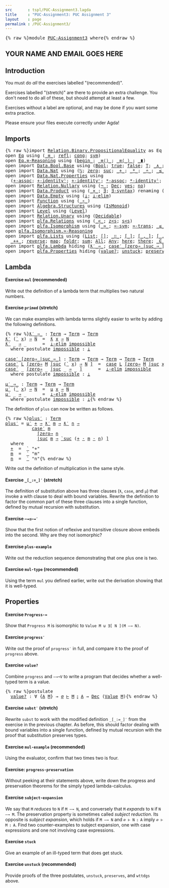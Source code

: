 ```yaml
---
src       : tspl/PUC-Assignment3.lagda
title     : "PUC-Assignment3: PUC Assignment 3"
layout    : page
permalink : /PUC-Assignment3/
---
```


<pre class="Agda">{% raw %}<a id="118" class="Keyword">module</a> <a id="125" href="{% endraw %}{{ site.baseurl }}{% link out/PUC-Assignment3.md %}{% raw %}" class="Module">PUC-Assignment3</a> <a id="141" class="Keyword">where</a>{% endraw %}</pre>

## YOUR NAME AND EMAIL GOES HERE

## Introduction

You must do _all_ the exercises labelled "(recommended)".

Exercises labelled "(stretch)" are there to provide an extra challenge.
You don't need to do all of these, but should attempt at least a few.

Exercises without a label are optional, and may be done if you want
some extra practice.

Please ensure your files execute correctly under Agda!

## Imports

<pre class="Agda">{% raw %}<a id="583" class="Keyword">import</a> <a id="590" href="https://agda.github.io/agda-stdlib/v0.17/Relation.Binary.PropositionalEquality.html" class="Module">Relation.Binary.PropositionalEquality</a> <a id="628" class="Symbol">as</a> <a id="631" class="Module">Eq</a>
<a id="634" class="Keyword">open</a> <a id="639" href="https://agda.github.io/agda-stdlib/v0.17/Relation.Binary.PropositionalEquality.html" class="Module">Eq</a> <a id="642" class="Keyword">using</a> <a id="648" class="Symbol">(</a><a id="649" href="https://agda.github.io/agda-stdlib/v0.17/Agda.Builtin.Equality.html#83" class="Datatype Operator">_≡_</a><a id="652" class="Symbol">;</a> <a id="654" href="https://agda.github.io/agda-stdlib/v0.17/Agda.Builtin.Equality.html#140" class="InductiveConstructor">refl</a><a id="658" class="Symbol">;</a> <a id="660" href="https://agda.github.io/agda-stdlib/v0.17/Relation.Binary.PropositionalEquality.html#1170" class="Function">cong</a><a id="664" class="Symbol">;</a> <a id="666" href="https://agda.github.io/agda-stdlib/v0.17/Relation.Binary.PropositionalEquality.Core.html#838" class="Function">sym</a><a id="669" class="Symbol">)</a>
<a id="671" class="Keyword">open</a> <a id="676" href="https://agda.github.io/agda-stdlib/v0.17/Relation.Binary.PropositionalEquality.html#3975" class="Module">Eq.≡-Reasoning</a> <a id="691" class="Keyword">using</a> <a id="697" class="Symbol">(</a><a id="698" href="https://agda.github.io/agda-stdlib/v0.17/Relation.Binary.PropositionalEquality.html#4076" class="Function Operator">begin_</a><a id="704" class="Symbol">;</a> <a id="706" href="https://agda.github.io/agda-stdlib/v0.17/Relation.Binary.PropositionalEquality.html#4134" class="Function Operator">_≡⟨⟩_</a><a id="711" class="Symbol">;</a> <a id="713" href="https://agda.github.io/agda-stdlib/v0.17/Relation.Binary.PropositionalEquality.html#4193" class="Function Operator">_≡⟨_⟩_</a><a id="719" class="Symbol">;</a> <a id="721" href="https://agda.github.io/agda-stdlib/v0.17/Relation.Binary.PropositionalEquality.html#4374" class="Function Operator">_∎</a><a id="723" class="Symbol">)</a>
<a id="725" class="Keyword">open</a> <a id="730" class="Keyword">import</a> <a id="737" href="https://agda.github.io/agda-stdlib/v0.17/Data.Bool.Base.html" class="Module">Data.Bool.Base</a> <a id="752" class="Keyword">using</a> <a id="758" class="Symbol">(</a><a id="759" href="https://agda.github.io/agda-stdlib/v0.17/Agda.Builtin.Bool.html#67" class="Datatype">Bool</a><a id="763" class="Symbol">;</a> <a id="765" href="https://agda.github.io/agda-stdlib/v0.17/Agda.Builtin.Bool.html#92" class="InductiveConstructor">true</a><a id="769" class="Symbol">;</a> <a id="771" href="https://agda.github.io/agda-stdlib/v0.17/Agda.Builtin.Bool.html#86" class="InductiveConstructor">false</a><a id="776" class="Symbol">;</a> <a id="778" href="https://agda.github.io/agda-stdlib/v0.17/Data.Bool.Base.html#864" class="Function">T</a><a id="779" class="Symbol">;</a> <a id="781" href="https://agda.github.io/agda-stdlib/v0.17/Data.Bool.Base.html#1012" class="Function Operator">_∧_</a><a id="784" class="Symbol">;</a> <a id="786" href="https://agda.github.io/agda-stdlib/v0.17/Data.Bool.Base.html#1070" class="Function Operator">_∨_</a><a id="789" class="Symbol">;</a> <a id="791" href="https://agda.github.io/agda-stdlib/v0.17/Data.Bool.Base.html#730" class="Function">not</a><a id="794" class="Symbol">)</a>
<a id="796" class="Keyword">open</a> <a id="801" class="Keyword">import</a> <a id="808" href="https://agda.github.io/agda-stdlib/v0.17/Data.Nat.html" class="Module">Data.Nat</a> <a id="817" class="Keyword">using</a> <a id="823" class="Symbol">(</a><a id="824" href="https://agda.github.io/agda-stdlib/v0.17/Agda.Builtin.Nat.html#97" class="Datatype">ℕ</a><a id="825" class="Symbol">;</a> <a id="827" href="https://agda.github.io/agda-stdlib/v0.17/Agda.Builtin.Nat.html#115" class="InductiveConstructor">zero</a><a id="831" class="Symbol">;</a> <a id="833" href="https://agda.github.io/agda-stdlib/v0.17/Agda.Builtin.Nat.html#128" class="InductiveConstructor">suc</a><a id="836" class="Symbol">;</a> <a id="838" href="https://agda.github.io/agda-stdlib/v0.17/Agda.Builtin.Nat.html#230" class="Primitive Operator">_+_</a><a id="841" class="Symbol">;</a> <a id="843" href="https://agda.github.io/agda-stdlib/v0.17/Agda.Builtin.Nat.html#433" class="Primitive Operator">_*_</a><a id="846" class="Symbol">;</a> <a id="848" href="https://agda.github.io/agda-stdlib/v0.17/Agda.Builtin.Nat.html#320" class="Primitive Operator">_∸_</a><a id="851" class="Symbol">;</a> <a id="853" href="https://agda.github.io/agda-stdlib/v0.17/Data.Nat.Base.html#845" class="Datatype Operator">_≤_</a><a id="856" class="Symbol">;</a> <a id="858" href="https://agda.github.io/agda-stdlib/v0.17/Data.Nat.Base.html#910" class="InductiveConstructor">s≤s</a><a id="861" class="Symbol">;</a> <a id="863" href="https://agda.github.io/agda-stdlib/v0.17/Data.Nat.Base.html#868" class="InductiveConstructor">z≤n</a><a id="866" class="Symbol">)</a>
<a id="868" class="Keyword">open</a> <a id="873" class="Keyword">import</a> <a id="880" href="https://agda.github.io/agda-stdlib/v0.17/Data.Nat.Properties.html" class="Module">Data.Nat.Properties</a> <a id="900" class="Keyword">using</a>
  <a id="908" class="Symbol">(</a><a id="909" href="https://agda.github.io/agda-stdlib/v0.17/Data.Nat.Properties.html#9375" class="Function">+-assoc</a><a id="916" class="Symbol">;</a> <a id="918" href="https://agda.github.io/agda-stdlib/v0.17/Data.Nat.Properties.html#9476" class="Function">+-identityˡ</a><a id="929" class="Symbol">;</a> <a id="931" href="https://agda.github.io/agda-stdlib/v0.17/Data.Nat.Properties.html#9531" class="Function">+-identityʳ</a><a id="942" class="Symbol">;</a> <a id="944" href="https://agda.github.io/agda-stdlib/v0.17/Data.Nat.Properties.html#15493" class="Function">*-assoc</a><a id="951" class="Symbol">;</a> <a id="953" href="https://agda.github.io/agda-stdlib/v0.17/Data.Nat.Properties.html#14397" class="Function">*-identityˡ</a><a id="964" class="Symbol">;</a> <a id="966" href="https://agda.github.io/agda-stdlib/v0.17/Data.Nat.Properties.html#14461" class="Function">*-identityʳ</a><a id="977" class="Symbol">)</a>
<a id="979" class="Keyword">open</a> <a id="984" class="Keyword">import</a> <a id="991" href="https://agda.github.io/agda-stdlib/v0.17/Relation.Nullary.html" class="Module">Relation.Nullary</a> <a id="1008" class="Keyword">using</a> <a id="1014" class="Symbol">(</a><a id="1015" href="https://agda.github.io/agda-stdlib/v0.17/Relation.Nullary.html#464" class="Function Operator">¬_</a><a id="1017" class="Symbol">;</a> <a id="1019" href="https://agda.github.io/agda-stdlib/v0.17/Relation.Nullary.html#534" class="Datatype">Dec</a><a id="1022" class="Symbol">;</a> <a id="1024" href="https://agda.github.io/agda-stdlib/v0.17/Relation.Nullary.html#570" class="InductiveConstructor">yes</a><a id="1027" class="Symbol">;</a> <a id="1029" href="https://agda.github.io/agda-stdlib/v0.17/Relation.Nullary.html#597" class="InductiveConstructor">no</a><a id="1031" class="Symbol">)</a>
<a id="1033" class="Keyword">open</a> <a id="1038" class="Keyword">import</a> <a id="1045" href="https://agda.github.io/agda-stdlib/v0.17/Data.Product.html" class="Module">Data.Product</a> <a id="1058" class="Keyword">using</a> <a id="1064" class="Symbol">(</a><a id="1065" href="https://agda.github.io/agda-stdlib/v0.17/Data.Product.html#1353" class="Function Operator">_×_</a><a id="1068" class="Symbol">;</a> <a id="1070" href="https://agda.github.io/agda-stdlib/v0.17/Data.Product.html#881" class="Function">∃</a><a id="1071" class="Symbol">;</a> <a id="1073" href="https://agda.github.io/agda-stdlib/v0.17/Data.Product.html#942" class="Function">∃-syntax</a><a id="1081" class="Symbol">)</a> <a id="1083" class="Keyword">renaming</a> <a id="1092" class="Symbol">(</a><a id="1093" href="https://agda.github.io/agda-stdlib/v0.17/Agda.Builtin.Sigma.html#139" class="InductiveConstructor Operator">_,_</a> <a id="1097" class="Symbol">to</a> <a id="1100" href="https://agda.github.io/agda-stdlib/v0.17/Agda.Builtin.Sigma.html#139" class="InductiveConstructor Operator">⟨_,_⟩</a><a id="1105" class="Symbol">)</a>
<a id="1107" class="Keyword">open</a> <a id="1112" class="Keyword">import</a> <a id="1119" href="https://agda.github.io/agda-stdlib/v0.17/Data.Empty.html" class="Module">Data.Empty</a> <a id="1130" class="Keyword">using</a> <a id="1136" class="Symbol">(</a><a id="1137" href="https://agda.github.io/agda-stdlib/v0.17/Data.Empty.html#243" class="Datatype">⊥</a><a id="1138" class="Symbol">;</a> <a id="1140" href="https://agda.github.io/agda-stdlib/v0.17/Data.Empty.html#360" class="Function">⊥-elim</a><a id="1146" class="Symbol">)</a>
<a id="1148" class="Keyword">open</a> <a id="1153" class="Keyword">import</a> <a id="1160" href="https://agda.github.io/agda-stdlib/v0.17/Function.html" class="Module">Function</a> <a id="1169" class="Keyword">using</a> <a id="1175" class="Symbol">(</a><a id="1176" href="https://agda.github.io/agda-stdlib/v0.17/Function.html#769" class="Function Operator">_∘_</a><a id="1179" class="Symbol">)</a>
<a id="1181" class="Keyword">open</a> <a id="1186" class="Keyword">import</a> <a id="1193" href="https://agda.github.io/agda-stdlib/v0.17/Algebra.Structures.html" class="Module">Algebra.Structures</a> <a id="1212" class="Keyword">using</a> <a id="1218" class="Symbol">(</a><a id="1219" href="https://agda.github.io/agda-stdlib/v0.17/Algebra.Structures.html#1339" class="Record">IsMonoid</a><a id="1227" class="Symbol">)</a>
<a id="1229" class="Keyword">open</a> <a id="1234" class="Keyword">import</a> <a id="1241" href="https://agda.github.io/agda-stdlib/v0.17/Level.html" class="Module">Level</a> <a id="1247" class="Keyword">using</a> <a id="1253" class="Symbol">(</a><a id="1254" href="https://agda.github.io/agda-stdlib/v0.17/Agda.Primitive.html#408" class="Postulate">Level</a><a id="1259" class="Symbol">)</a>
<a id="1261" class="Keyword">open</a> <a id="1266" class="Keyword">import</a> <a id="1273" href="https://agda.github.io/agda-stdlib/v0.17/Relation.Unary.html" class="Module">Relation.Unary</a> <a id="1288" class="Keyword">using</a> <a id="1294" class="Symbol">(</a><a id="1295" href="https://agda.github.io/agda-stdlib/v0.17/Relation.Unary.html#3313" class="Function">Decidable</a><a id="1304" class="Symbol">)</a>
<a id="1306" class="Keyword">open</a> <a id="1311" class="Keyword">import</a> <a id="1318" href="plfa.Relations.html" class="Module">plfa.Relations</a> <a id="1333" class="Keyword">using</a> <a id="1339" class="Symbol">(</a><a id="1340" href="plfa.Relations.html#26612" class="Datatype Operator">_&lt;_</a><a id="1343" class="Symbol">;</a> <a id="1345" href="plfa.Relations.html#26639" class="InductiveConstructor">z&lt;s</a><a id="1348" class="Symbol">;</a> <a id="1350" href="plfa.Relations.html#26696" class="InductiveConstructor">s&lt;s</a><a id="1353" class="Symbol">)</a>
<a id="1355" class="Keyword">open</a> <a id="1360" class="Keyword">import</a> <a id="1367" href="plfa.Isomorphism.html" class="Module">plfa.Isomorphism</a> <a id="1384" class="Keyword">using</a> <a id="1390" class="Symbol">(</a><a id="1391" href="plfa.Isomorphism.html#5561" class="Record Operator">_≃_</a><a id="1394" class="Symbol">;</a> <a id="1396" href="plfa.Isomorphism.html#9144" class="Function">≃-sym</a><a id="1401" class="Symbol">;</a> <a id="1403" href="plfa.Isomorphism.html#9557" class="Function">≃-trans</a><a id="1410" class="Symbol">;</a> <a id="1412" href="plfa.Isomorphism.html#11733" class="Record Operator">_≲_</a><a id="1415" class="Symbol">;</a> <a id="1417" href="plfa.Isomorphism.html#3801" class="Postulate">extensionality</a><a id="1431" class="Symbol">)</a>
<a id="1433" class="Keyword">open</a> <a id="1438" href="plfa.Isomorphism.html#10785" class="Module">plfa.Isomorphism.≃-Reasoning</a>
<a id="1467" class="Keyword">open</a> <a id="1472" class="Keyword">import</a> <a id="1479" href="plfa.Lists.html" class="Module">plfa.Lists</a> <a id="1490" class="Keyword">using</a> <a id="1496" class="Symbol">(</a><a id="1497" href="plfa.Lists.html#1325" class="Datatype">List</a><a id="1501" class="Symbol">;</a> <a id="1503" href="plfa.Lists.html#1354" class="InductiveConstructor">[]</a><a id="1505" class="Symbol">;</a> <a id="1507" href="plfa.Lists.html#1369" class="InductiveConstructor Operator">_∷_</a><a id="1510" class="Symbol">;</a> <a id="1512" href="plfa.Lists.html#3921" class="Operator">[_]</a><a id="1515" class="Symbol">;</a> <a id="1517" href="plfa.Lists.html#3944" class="Operator">[_,_]</a><a id="1522" class="Symbol">;</a> <a id="1524" href="plfa.Lists.html#3975" class="Operator">[_,_,_]</a><a id="1531" class="Symbol">;</a> <a id="1533" href="plfa.Lists.html#4014" class="Operator">[_,_,_,_]</a><a id="1542" class="Symbol">;</a>
  <a id="1546" href="plfa.Lists.html#4769" class="Function Operator">_++_</a><a id="1550" class="Symbol">;</a> <a id="1552" href="plfa.Lists.html#11165" class="Function">reverse</a><a id="1559" class="Symbol">;</a> <a id="1561" href="plfa.Lists.html#17306" class="Function">map</a><a id="1564" class="Symbol">;</a> <a id="1566" href="plfa.Lists.html#20673" class="Function">foldr</a><a id="1571" class="Symbol">;</a> <a id="1573" href="plfa.Lists.html#21813" class="Function">sum</a><a id="1576" class="Symbol">;</a> <a id="1578" href="plfa.Lists.html#28450" class="Datatype">All</a><a id="1581" class="Symbol">;</a> <a id="1583" href="plfa.Lists.html#30624" class="Datatype">Any</a><a id="1586" class="Symbol">;</a> <a id="1588" href="plfa.Lists.html#30675" class="InductiveConstructor">here</a><a id="1592" class="Symbol">;</a> <a id="1594" href="plfa.Lists.html#30732" class="InductiveConstructor">there</a><a id="1599" class="Symbol">;</a> <a id="1601" href="plfa.Lists.html#31153" class="Function Operator">_∈_</a><a id="1604" class="Symbol">)</a>
<a id="1606" class="Keyword">open</a> <a id="1611" class="Keyword">import</a> <a id="1618" href="plfa.Lambda.html" class="Module">plfa.Lambda</a> <a id="1630" class="Keyword">hiding</a> <a id="1637" class="Symbol">(</a><a id="1638" href="plfa.Lambda.html#7380" class="Function Operator">ƛ′_⇒_</a><a id="1643" class="Symbol">;</a> <a id="1645" href="plfa.Lambda.html#7501" class="Function Operator">case′_[zero⇒_|suc_⇒_]</a><a id="1666" class="Symbol">;</a> <a id="1668" href="plfa.Lambda.html#7715" class="Function Operator">μ′_⇒_</a><a id="1673" class="Symbol">;</a> <a id="1675" href="plfa.Lambda.html#7915" class="Function">plus′</a><a id="1680" class="Symbol">)</a>
<a id="1682" class="Keyword">open</a> <a id="1687" class="Keyword">import</a> <a id="1694" href="plfa.Properties.html" class="Module">plfa.Properties</a> <a id="1710" class="Keyword">hiding</a> <a id="1717" class="Symbol">(</a><a id="1718" href="plfa.Properties.html#11951" class="Postulate">value?</a><a id="1724" class="Symbol">;</a> <a id="1726" href="plfa.Properties.html#42118" class="Postulate">unstuck</a><a id="1733" class="Symbol">;</a> <a id="1735" href="plfa.Properties.html#42334" class="Postulate">preserves</a><a id="1744" class="Symbol">;</a> <a id="1746" href="plfa.Properties.html#42587" class="Postulate">wttdgs</a><a id="1752" class="Symbol">)</a>{% endraw %}</pre>

## Lambda

#### Exercise `mul` (recommended)

Write out the definition of a lambda term that multiplies
two natural numbers.


#### Exercise `primed` (stretch)

We can make examples with lambda terms slightly easier to write
by adding the following definitions.
<pre class="Agda">{% raw %}<a id="ƛ′_⇒_"></a><a id="2041" href="{% endraw %}{{ site.baseurl }}{% link out/PUC-Assignment3.md %}{% raw %}#2041" class="Function Operator">ƛ′_⇒_</a> <a id="2047" class="Symbol">:</a> <a id="2049" href="plfa.Lambda.html#3845" class="Datatype">Term</a> <a id="2054" class="Symbol">→</a> <a id="2056" href="plfa.Lambda.html#3845" class="Datatype">Term</a> <a id="2061" class="Symbol">→</a> <a id="2063" href="plfa.Lambda.html#3845" class="Datatype">Term</a>
<a id="2068" href="{% endraw %}{{ site.baseurl }}{% link out/PUC-Assignment3.md %}{% raw %}#2041" class="Function Operator">ƛ′</a> <a id="2071" class="Symbol">(</a><a id="2072" href="plfa.Lambda.html#3864" class="InductiveConstructor Operator">`</a> <a id="2074" href="{% endraw %}{{ site.baseurl }}{% link out/PUC-Assignment3.md %}{% raw %}#2074" class="Bound">x</a><a id="2075" class="Symbol">)</a> <a id="2077" href="{% endraw %}{{ site.baseurl }}{% link out/PUC-Assignment3.md %}{% raw %}#2041" class="Function Operator">⇒</a> <a id="2079" href="{% endraw %}{{ site.baseurl }}{% link out/PUC-Assignment3.md %}{% raw %}#2079" class="Bound">N</a>  <a id="2082" class="Symbol">=</a>  <a id="2085" href="plfa.Lambda.html#3903" class="InductiveConstructor Operator">ƛ</a> <a id="2087" href="{% endraw %}{{ site.baseurl }}{% link out/PUC-Assignment3.md %}{% raw %}#2074" class="Bound">x</a> <a id="2089" href="plfa.Lambda.html#3903" class="InductiveConstructor Operator">⇒</a> <a id="2091" href="{% endraw %}{{ site.baseurl }}{% link out/PUC-Assignment3.md %}{% raw %}#2079" class="Bound">N</a>
<a id="2093" href="{% endraw %}{{ site.baseurl }}{% link out/PUC-Assignment3.md %}{% raw %}#2041" class="CatchallClause Function Operator">ƛ′</a><a id="2095" class="CatchallClause"> </a><a id="2096" class="CatchallClause Symbol">_</a><a id="2097" class="CatchallClause"> </a><a id="2098" href="{% endraw %}{{ site.baseurl }}{% link out/PUC-Assignment3.md %}{% raw %}#2041" class="CatchallClause Function Operator">⇒</a><a id="2099" class="CatchallClause"> </a><a id="2100" class="CatchallClause Symbol">_</a>      <a id="2107" class="Symbol">=</a>  <a id="2110" href="https://agda.github.io/agda-stdlib/v0.17/Data.Empty.html#360" class="Function">⊥-elim</a> <a id="2117" href="{% endraw %}{{ site.baseurl }}{% link out/PUC-Assignment3.md %}{% raw %}#2146" class="Postulate">impossible</a>
  <a id="2130" class="Keyword">where</a> <a id="2136" class="Keyword">postulate</a> <a id="2146" href="{% endraw %}{{ site.baseurl }}{% link out/PUC-Assignment3.md %}{% raw %}#2146" class="Postulate">impossible</a> <a id="2157" class="Symbol">:</a> <a id="2159" href="https://agda.github.io/agda-stdlib/v0.17/Data.Empty.html#243" class="Datatype">⊥</a>

<a id="case′_[zero⇒_|suc_⇒_]"></a><a id="2162" href="{% endraw %}{{ site.baseurl }}{% link out/PUC-Assignment3.md %}{% raw %}#2162" class="Function Operator">case′_[zero⇒_|suc_⇒_]</a> <a id="2184" class="Symbol">:</a> <a id="2186" href="plfa.Lambda.html#3845" class="Datatype">Term</a> <a id="2191" class="Symbol">→</a> <a id="2193" href="plfa.Lambda.html#3845" class="Datatype">Term</a> <a id="2198" class="Symbol">→</a> <a id="2200" href="plfa.Lambda.html#3845" class="Datatype">Term</a> <a id="2205" class="Symbol">→</a> <a id="2207" href="plfa.Lambda.html#3845" class="Datatype">Term</a> <a id="2212" class="Symbol">→</a> <a id="2214" href="plfa.Lambda.html#3845" class="Datatype">Term</a>
<a id="2219" href="{% endraw %}{{ site.baseurl }}{% link out/PUC-Assignment3.md %}{% raw %}#2162" class="Function Operator">case′</a> <a id="2225" href="{% endraw %}{{ site.baseurl }}{% link out/PUC-Assignment3.md %}{% raw %}#2225" class="Bound">L</a> <a id="2227" href="{% endraw %}{{ site.baseurl }}{% link out/PUC-Assignment3.md %}{% raw %}#2162" class="Function Operator">[zero⇒</a> <a id="2234" href="{% endraw %}{{ site.baseurl }}{% link out/PUC-Assignment3.md %}{% raw %}#2234" class="Bound">M</a> <a id="2236" href="{% endraw %}{{ site.baseurl }}{% link out/PUC-Assignment3.md %}{% raw %}#2162" class="Function Operator">|suc</a> <a id="2241" class="Symbol">(</a><a id="2242" href="plfa.Lambda.html#3864" class="InductiveConstructor Operator">`</a> <a id="2244" href="{% endraw %}{{ site.baseurl }}{% link out/PUC-Assignment3.md %}{% raw %}#2244" class="Bound">x</a><a id="2245" class="Symbol">)</a> <a id="2247" href="{% endraw %}{{ site.baseurl }}{% link out/PUC-Assignment3.md %}{% raw %}#2162" class="Function Operator">⇒</a> <a id="2249" href="{% endraw %}{{ site.baseurl }}{% link out/PUC-Assignment3.md %}{% raw %}#2249" class="Bound">N</a> <a id="2251" href="{% endraw %}{{ site.baseurl }}{% link out/PUC-Assignment3.md %}{% raw %}#2162" class="Function Operator">]</a>  <a id="2254" class="Symbol">=</a>  <a id="2257" href="plfa.Lambda.html#4072" class="InductiveConstructor Operator">case</a> <a id="2262" href="{% endraw %}{{ site.baseurl }}{% link out/PUC-Assignment3.md %}{% raw %}#2225" class="Bound">L</a> <a id="2264" href="plfa.Lambda.html#4072" class="InductiveConstructor Operator">[zero⇒</a> <a id="2271" href="{% endraw %}{{ site.baseurl }}{% link out/PUC-Assignment3.md %}{% raw %}#2234" class="Bound">M</a> <a id="2273" href="plfa.Lambda.html#4072" class="InductiveConstructor Operator">|suc</a> <a id="2278" href="{% endraw %}{{ site.baseurl }}{% link out/PUC-Assignment3.md %}{% raw %}#2244" class="Bound">x</a> <a id="2280" href="plfa.Lambda.html#4072" class="InductiveConstructor Operator">⇒</a> <a id="2282" href="{% endraw %}{{ site.baseurl }}{% link out/PUC-Assignment3.md %}{% raw %}#2249" class="Bound">N</a> <a id="2284" href="plfa.Lambda.html#4072" class="InductiveConstructor Operator">]</a>
<a id="2286" href="{% endraw %}{{ site.baseurl }}{% link out/PUC-Assignment3.md %}{% raw %}#2162" class="CatchallClause Function Operator">case′</a><a id="2291" class="CatchallClause"> </a><a id="2292" class="CatchallClause Symbol">_</a><a id="2293" class="CatchallClause"> </a><a id="2294" href="{% endraw %}{{ site.baseurl }}{% link out/PUC-Assignment3.md %}{% raw %}#2162" class="CatchallClause Function Operator">[zero⇒</a><a id="2300" class="CatchallClause"> </a><a id="2301" class="CatchallClause Symbol">_</a><a id="2302" class="CatchallClause"> </a><a id="2303" href="{% endraw %}{{ site.baseurl }}{% link out/PUC-Assignment3.md %}{% raw %}#2162" class="CatchallClause Function Operator">|suc</a><a id="2307" class="CatchallClause"> </a><a id="2308" class="CatchallClause Symbol">_</a><a id="2309" class="CatchallClause"> </a><a id="2310" href="{% endraw %}{{ site.baseurl }}{% link out/PUC-Assignment3.md %}{% raw %}#2162" class="CatchallClause Function Operator">⇒</a><a id="2311" class="CatchallClause"> </a><a id="2312" class="CatchallClause Symbol">_</a><a id="2313" class="CatchallClause"> </a><a id="2314" href="{% endraw %}{{ site.baseurl }}{% link out/PUC-Assignment3.md %}{% raw %}#2162" class="CatchallClause Function Operator">]</a>      <a id="2321" class="Symbol">=</a>  <a id="2324" href="https://agda.github.io/agda-stdlib/v0.17/Data.Empty.html#360" class="Function">⊥-elim</a> <a id="2331" href="{% endraw %}{{ site.baseurl }}{% link out/PUC-Assignment3.md %}{% raw %}#2360" class="Postulate">impossible</a>
  <a id="2344" class="Keyword">where</a> <a id="2350" class="Keyword">postulate</a> <a id="2360" href="{% endraw %}{{ site.baseurl }}{% link out/PUC-Assignment3.md %}{% raw %}#2360" class="Postulate">impossible</a> <a id="2371" class="Symbol">:</a> <a id="2373" href="https://agda.github.io/agda-stdlib/v0.17/Data.Empty.html#243" class="Datatype">⊥</a>

<a id="μ′_⇒_"></a><a id="2376" href="{% endraw %}{{ site.baseurl }}{% link out/PUC-Assignment3.md %}{% raw %}#2376" class="Function Operator">μ′_⇒_</a> <a id="2382" class="Symbol">:</a> <a id="2384" href="plfa.Lambda.html#3845" class="Datatype">Term</a> <a id="2389" class="Symbol">→</a> <a id="2391" href="plfa.Lambda.html#3845" class="Datatype">Term</a> <a id="2396" class="Symbol">→</a> <a id="2398" href="plfa.Lambda.html#3845" class="Datatype">Term</a>
<a id="2403" href="{% endraw %}{{ site.baseurl }}{% link out/PUC-Assignment3.md %}{% raw %}#2376" class="Function Operator">μ′</a> <a id="2406" class="Symbol">(</a><a id="2407" href="plfa.Lambda.html#3864" class="InductiveConstructor Operator">`</a> <a id="2409" href="{% endraw %}{{ site.baseurl }}{% link out/PUC-Assignment3.md %}{% raw %}#2409" class="Bound">x</a><a id="2410" class="Symbol">)</a> <a id="2412" href="{% endraw %}{{ site.baseurl }}{% link out/PUC-Assignment3.md %}{% raw %}#2376" class="Function Operator">⇒</a> <a id="2414" href="{% endraw %}{{ site.baseurl }}{% link out/PUC-Assignment3.md %}{% raw %}#2414" class="Bound">N</a>  <a id="2417" class="Symbol">=</a>  <a id="2420" href="plfa.Lambda.html#4132" class="InductiveConstructor Operator">μ</a> <a id="2422" href="{% endraw %}{{ site.baseurl }}{% link out/PUC-Assignment3.md %}{% raw %}#2409" class="Bound">x</a> <a id="2424" href="plfa.Lambda.html#4132" class="InductiveConstructor Operator">⇒</a> <a id="2426" href="{% endraw %}{{ site.baseurl }}{% link out/PUC-Assignment3.md %}{% raw %}#2414" class="Bound">N</a>
<a id="2428" href="{% endraw %}{{ site.baseurl }}{% link out/PUC-Assignment3.md %}{% raw %}#2376" class="CatchallClause Function Operator">μ′</a><a id="2430" class="CatchallClause"> </a><a id="2431" class="CatchallClause Symbol">_</a><a id="2432" class="CatchallClause"> </a><a id="2433" href="{% endraw %}{{ site.baseurl }}{% link out/PUC-Assignment3.md %}{% raw %}#2376" class="CatchallClause Function Operator">⇒</a><a id="2434" class="CatchallClause"> </a><a id="2435" class="CatchallClause Symbol">_</a>      <a id="2442" class="Symbol">=</a>  <a id="2445" href="https://agda.github.io/agda-stdlib/v0.17/Data.Empty.html#360" class="Function">⊥-elim</a> <a id="2452" href="{% endraw %}{{ site.baseurl }}{% link out/PUC-Assignment3.md %}{% raw %}#2481" class="Postulate">impossible</a>
  <a id="2465" class="Keyword">where</a> <a id="2471" class="Keyword">postulate</a> <a id="2481" href="{% endraw %}{{ site.baseurl }}{% link out/PUC-Assignment3.md %}{% raw %}#2481" class="Postulate">impossible</a> <a id="2492" class="Symbol">:</a> <a id="2494" href="https://agda.github.io/agda-stdlib/v0.17/Data.Empty.html#243" class="Datatype">⊥</a>{% endraw %}</pre>
The definition of `plus` can now be written as follows.
<pre class="Agda">{% raw %}<a id="plus′"></a><a id="2576" href="{% endraw %}{{ site.baseurl }}{% link out/PUC-Assignment3.md %}{% raw %}#2576" class="Function">plus′</a> <a id="2582" class="Symbol">:</a> <a id="2584" href="plfa.Lambda.html#3845" class="Datatype">Term</a>
<a id="2589" href="{% endraw %}{{ site.baseurl }}{% link out/PUC-Assignment3.md %}{% raw %}#2576" class="Function">plus′</a> <a id="2595" class="Symbol">=</a> <a id="2597" href="{% endraw %}{{ site.baseurl }}{% link out/PUC-Assignment3.md %}{% raw %}#2376" class="Function Operator">μ′</a> <a id="2600" href="{% endraw %}{{ site.baseurl }}{% link out/PUC-Assignment3.md %}{% raw %}#2707" class="Function">+</a> <a id="2602" href="{% endraw %}{{ site.baseurl }}{% link out/PUC-Assignment3.md %}{% raw %}#2376" class="Function Operator">⇒</a> <a id="2604" href="{% endraw %}{{ site.baseurl }}{% link out/PUC-Assignment3.md %}{% raw %}#2041" class="Function Operator">ƛ′</a> <a id="2607" href="{% endraw %}{{ site.baseurl }}{% link out/PUC-Assignment3.md %}{% raw %}#2721" class="Function">m</a> <a id="2609" href="{% endraw %}{{ site.baseurl }}{% link out/PUC-Assignment3.md %}{% raw %}#2041" class="Function Operator">⇒</a> <a id="2611" href="{% endraw %}{{ site.baseurl }}{% link out/PUC-Assignment3.md %}{% raw %}#2041" class="Function Operator">ƛ′</a> <a id="2614" href="{% endraw %}{{ site.baseurl }}{% link out/PUC-Assignment3.md %}{% raw %}#2735" class="Function">n</a> <a id="2616" href="{% endraw %}{{ site.baseurl }}{% link out/PUC-Assignment3.md %}{% raw %}#2041" class="Function Operator">⇒</a>
          <a id="2628" href="{% endraw %}{{ site.baseurl }}{% link out/PUC-Assignment3.md %}{% raw %}#2162" class="Function Operator">case′</a> <a id="2634" href="{% endraw %}{{ site.baseurl }}{% link out/PUC-Assignment3.md %}{% raw %}#2721" class="Function">m</a>
            <a id="2648" href="{% endraw %}{{ site.baseurl }}{% link out/PUC-Assignment3.md %}{% raw %}#2162" class="Function Operator">[zero⇒</a> <a id="2655" href="{% endraw %}{{ site.baseurl }}{% link out/PUC-Assignment3.md %}{% raw %}#2735" class="Function">n</a>
            <a id="2669" href="{% endraw %}{{ site.baseurl }}{% link out/PUC-Assignment3.md %}{% raw %}#2162" class="Function Operator">|suc</a> <a id="2674" href="{% endraw %}{{ site.baseurl }}{% link out/PUC-Assignment3.md %}{% raw %}#2721" class="Function">m</a> <a id="2676" href="{% endraw %}{{ site.baseurl }}{% link out/PUC-Assignment3.md %}{% raw %}#2162" class="Function Operator">⇒</a> <a id="2678" href="plfa.Lambda.html#4031" class="InductiveConstructor Operator">`suc</a> <a id="2683" class="Symbol">(</a><a id="2684" href="{% endraw %}{{ site.baseurl }}{% link out/PUC-Assignment3.md %}{% raw %}#2707" class="Function">+</a> <a id="2686" href="plfa.Lambda.html#3949" class="InductiveConstructor Operator">·</a> <a id="2688" href="{% endraw %}{{ site.baseurl }}{% link out/PUC-Assignment3.md %}{% raw %}#2721" class="Function">m</a> <a id="2690" href="plfa.Lambda.html#3949" class="InductiveConstructor Operator">·</a> <a id="2692" href="{% endraw %}{{ site.baseurl }}{% link out/PUC-Assignment3.md %}{% raw %}#2735" class="Function">n</a><a id="2693" class="Symbol">)</a> <a id="2695" href="{% endraw %}{{ site.baseurl }}{% link out/PUC-Assignment3.md %}{% raw %}#2162" class="Function Operator">]</a>
  <a id="2699" class="Keyword">where</a>
  <a id="2707" href="{% endraw %}{{ site.baseurl }}{% link out/PUC-Assignment3.md %}{% raw %}#2707" class="Function">+</a>  <a id="2710" class="Symbol">=</a>  <a id="2713" href="plfa.Lambda.html#3864" class="InductiveConstructor Operator">`</a> <a id="2715" class="String">&quot;+&quot;</a>
  <a id="2721" href="{% endraw %}{{ site.baseurl }}{% link out/PUC-Assignment3.md %}{% raw %}#2721" class="Function">m</a>  <a id="2724" class="Symbol">=</a>  <a id="2727" href="plfa.Lambda.html#3864" class="InductiveConstructor Operator">`</a> <a id="2729" class="String">&quot;m&quot;</a>
  <a id="2735" href="{% endraw %}{{ site.baseurl }}{% link out/PUC-Assignment3.md %}{% raw %}#2735" class="Function">n</a>  <a id="2738" class="Symbol">=</a>  <a id="2741" href="plfa.Lambda.html#3864" class="InductiveConstructor Operator">`</a> <a id="2743" class="String">&quot;n&quot;</a>{% endraw %}</pre>
Write out the definition of multiplication in the same style.

#### Exercise `_[_:=_]′` (stretch)

The definition of substitution above has three clauses (`ƛ`, `case`,
and `μ`) that invoke a with clause to deal with bound variables.
Rewrite the definition to factor the common part of these three
clauses into a single function, defined by mutual recursion with
substitution.


#### Exercise `—↠≲—↠′`

Show that the first notion of reflexive and transitive closure
above embeds into the second. Why are they not isomorphic?


#### Exercise `plus-example`

Write out the reduction sequence demonstrating that one plus one is two.


#### Exercise `mul-type` (recommended)

Using the term `mul` you defined earlier, write out the derivation
showing that it is well-typed.


## Properties


#### Exercise `Progress-≃`

Show that `Progress M` is isomorphic to `Value M ⊎ ∃[ N ](M —→ N)`.


#### Exercise `progress′`

Write out the proof of `progress′` in full, and compare it to the
proof of `progress` above.


#### Exercise `value?`

Combine `progress` and `—→¬V` to write a program that decides
whether a well-typed term is a value.
<pre class="Agda">{% raw %}<a id="3902" class="Keyword">postulate</a>
  <a id="value?"></a><a id="3914" href="{% endraw %}{{ site.baseurl }}{% link out/PUC-Assignment3.md %}{% raw %}#3914" class="Postulate">value?</a> <a id="3921" class="Symbol">:</a> <a id="3923" class="Symbol">∀</a> <a id="3925" class="Symbol">{</a><a id="3926" href="{% endraw %}{{ site.baseurl }}{% link out/PUC-Assignment3.md %}{% raw %}#3926" class="Bound">A</a> <a id="3928" href="{% endraw %}{{ site.baseurl }}{% link out/PUC-Assignment3.md %}{% raw %}#3928" class="Bound">M</a><a id="3929" class="Symbol">}</a> <a id="3931" class="Symbol">→</a> <a id="3933" href="plfa.Lambda.html#30865" class="InductiveConstructor">∅</a> <a id="3935" href="plfa.Lambda.html#33276" class="Datatype Operator">⊢</a> <a id="3937" href="{% endraw %}{{ site.baseurl }}{% link out/PUC-Assignment3.md %}{% raw %}#3928" class="Bound">M</a> <a id="3939" href="plfa.Lambda.html#33276" class="Datatype Operator">⦂</a> <a id="3941" href="{% endraw %}{{ site.baseurl }}{% link out/PUC-Assignment3.md %}{% raw %}#3926" class="Bound">A</a> <a id="3943" class="Symbol">→</a> <a id="3945" href="https://agda.github.io/agda-stdlib/v0.17/Relation.Nullary.html#534" class="Datatype">Dec</a> <a id="3949" class="Symbol">(</a><a id="3950" href="plfa.Lambda.html#11634" class="Datatype">Value</a> <a id="3956" href="{% endraw %}{{ site.baseurl }}{% link out/PUC-Assignment3.md %}{% raw %}#3928" class="Bound">M</a><a id="3957" class="Symbol">)</a>{% endraw %}</pre>


#### Exercise `subst′` (stretch)

Rewrite `subst` to work with the modified definition `_[_:=_]′`
from the exercise in the previous chapter.  As before, this
should factor dealing with bound variables into a single function,
defined by mutual recursion with the proof that substitution
preserves types.


#### Exercise `mul-example` (recommended)

Using the evaluator, confirm that two times two is four.


#### Exercise: `progress-preservation`

Without peeking at their statements above, write down the progress
and preservation theorems for the simply typed lambda-calculus.


#### Exercise `subject-expansion`

We say that `M` _reduces_ to `N` if `M —→ N`,
and conversely that `M` _expands_ to `N` if `N —→ M`.
The preservation property is sometimes called _subject reduction_.
Its opposite is _subject expansion_, which holds if
`M —→ N` and `∅ ⊢ N ⦂ A` imply `∅ ⊢ M ⦂ A`.
Find two counter-examples to subject expansion, one
with case expressions and one not involving case expressions.


#### Exercise `stuck`

Give an example of an ill-typed term that does get stuck.


#### Exercise `unstuck` (recommended)

Provide proofs of the three postulates, `unstuck`, `preserves`, and `wttdgs` above.








